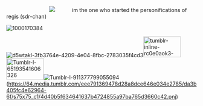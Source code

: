
⠀⠀⠀⠀⠀⠀⠀⠀⠀⠀⠀![](https://komarev.com/ghpvc/?username=elanourr&color=ff4787&label=⠀⠀⠀⠀⠀꒰⠀⠀patients⠀⠀⟡⠀⠀⠀⠀&abbreviated=true)⠀⠀⠀⠀ im the one who started the personifications of regis (sdr-chan)


![1000170384](https://github.com/user-attachments/assets/380e4028-ac28-4c2b-b48d-34c8597921bc)





![d5wtakl-3fb3764e-4209-4e04-8fbc-2783035f4cd3](https://github.com/user-attachments/assets/2a2aebe8-a2a5-421f-82f0-d4b92d7f2f1f)<img width="99" height="55" alt="tumblr-inline-rc0e0aok3-G1vefsve-500" src="https://github.com/user-attachments/assets/c38e809b-e09f-4b1e-969c-5837b13d7666" /><img width="99" height="56" alt="Tumblr-l-65193541606326" src="https://github.com/user-attachments/assets/b7715176-291c-477d-91b2-b95870548677" />![Tumblr-l-911377799055094](https://github.com/user-attachments/assets/be2dcaeb-13c1-49cd-acc9-e98842a0dcb8)(https://64.media.tumblr.com/eee791369478d28a8dce646e034e2785/da3b405fc4e62964-6f/s75x75_c1/4d40b5f634641637b4724855a97ba765d3660c42.pnj)


